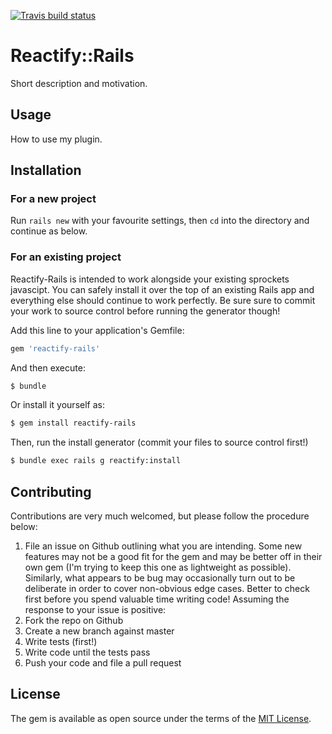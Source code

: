[![Travis build status](https://travis-ci.org/mattgibson/reactify-rails.svg?branch=master)](https://travis-ci.org/mattgibson/reactify-rails)

# Reactify::Rails
Short description and motivation.

## Usage
How to use my plugin.

## Installation

### For a new project

Run `rails new` with your favourite settings, then `cd` into the directory and 
continue as below.

### For an existing project

Reactify-Rails is intended to work alongside your existing sprockets javascipt.
You can safely install it over the top of an existing Rails app and everything
else should continue to work perfectly. Be sure sure to commit your work to
source control before running the generator though!

Add this line to your application's Gemfile:

```ruby
gem 'reactify-rails'
```

And then execute:
```bash
$ bundle
```

Or install it yourself as:
```bash
$ gem install reactify-rails
```

Then, run the install generator (commit your files to source control first!)
```bash
$ bundle exec rails g reactify:install
```

## Contributing
Contributions are very much welcomed, but please follow the procedure below:

1. File an issue on Github outlining what you are intending. Some new features may
not be a good fit for the gem and may be better off in their own gem (I'm trying to 
keep this one as lightweight as possible). Similarly, what appears to be bug may 
occasionally turn out to be deliberate in order to cover non-obvious edge cases. 
Better to check first before you spend valuable time writing code! Assuming the 
response to your issue is positive:
2. Fork the repo on Github
3. Create a new branch against master
4. Write tests (first!)
5. Write code until the tests pass
6. Push your code and file a pull request

## License
The gem is available as open source under the terms of the [MIT License](http://opensource.org/licenses/MIT).
